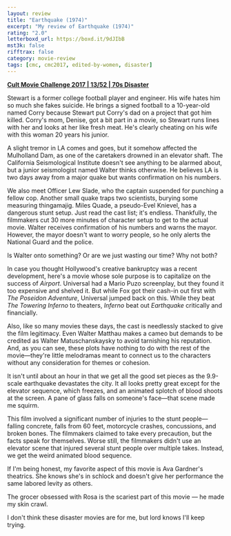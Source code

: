 ```yaml
---
layout: review
title: "Earthquake (1974)"
excerpt: "My review of Earthquake (1974)"
rating: "2.0"
letterboxd_url: https://boxd.it/9dJIbB
mst3k: false
rifftrax: false
category: movie-review
tags: [cmc, cmc2017, edited-by-women, disaster]
---
```


<b><a href="https://boxd.it/q7TYk/detail" target="_blank" rel="noopener">Cult Movie Challenge 2017 | 13/52 | 70s Disaster</a></b>

Stewart is a former college football player and engineer. His wife hates him so much she fakes suicide. He brings a signed football to a 10-year-old named Corry because Stewart put Corry's dad on a project that got him killed. Corry's mom, Denise, got a bit part in a movie, so Stewart runs lines with her and looks at her like fresh meat. He's clearly cheating on his wife with this woman 20 years his junior.

A slight tremor in LA comes and goes, but it somehow affected the Mulholland Dam, as one of the caretakers drowned in an elevator shaft. The California Seismological Institute doesn't see anything to be alarmed about, but a junior seismologist named Walter thinks otherwise. He believes LA is two days away from a major quake but wants confirmation on his numbers.

We also meet Officer Lew Slade, who the captain suspended for punching a fellow cop. Another small quake traps two scientists, burying some measuring thingamajig. Miles Quade, a pseudo-Evel Knievel, has a dangerous stunt setup. Just read the cast list; it's endless. Thankfully, the filmmakers cut 30 more minutes of character setup to get to the actual movie. Walter receives confirmation of his numbers and warns the mayor. However, the mayor doesn't want to worry people, so he only alerts the National Guard and the police.

Is Walter onto something? Or are we just wasting our time? Why not both?

In case you thought Hollywood's creative bankruptcy was a recent development, here's a movie whose sole purpose is to capitalize on the success of <i>Airport</i>. Universal had a Mario Puzo screenplay, but they found it too expensive and shelved it. But while Fox got their cash-in out first with <i>The Poseidon Adventure</i>, Universal jumped back on this. While they beat <i>The Towering Inferno</i> to theaters, <i>Inferno</i> beat out <i>Earthquake</i> critically and financially.

Also, like so many movies these days, the cast is needlessly stacked to give the film legitimacy. Even Walter Matthau makes a cameo but demands to be credited as Walter Matuschanskaysky to avoid tarnishing his reputation. And, as you can see, these plots have nothing to do with the rest of the movie—they're little melodramas meant to connect us to the characters without any consideration for themes or cohesion.

It isn't until about an hour in that we get all the good set pieces as the 9.9-scale earthquake devastates the city. It all looks pretty great except for the elevator sequence, which freezes, and an animated splotch of blood shoots at the screen. A pane of glass falls on someone's face—that scene made me squirm.

This film involved a significant number of injuries to the stunt people—falling concrete, falls from 60 feet, motorcycle crashes, concussions, and broken bones. The filmmakers claimed to take every precaution, but the facts speak for themselves. Worse still, the filmmakers didn't use an elevator scene that injured several stunt people over multiple takes. Instead, we get the weird animated blood sequence.

If I'm being honest, my favorite aspect of this movie is Ava Gardner's theatrics. She knows she's in schlock and doesn't give her performance the same labored levity as others.

The grocer obsessed with Rosa is the scariest part of this movie — he made my skin crawl.

I don't think these disaster movies are for me, but lord knows I'll keep trying.
